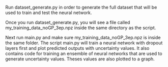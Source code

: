Run dataset_generate.py in order to generate the full dataset that will be used to train and test the neural network.

Once you run dataset_generate.py, you will see a file called my_training_data_noGP_3ep.npz inside the same directory as the script. 

Next run main.py and make sure my_training_data_noGP_3ep.npz is inside the same folder. The script main.py will train a neural network with dropout layers first and plot predicted outputs with uncertainty values. It also contains code for training an ensemble of neural networks that are used to generate uncertainty values. Theses values are also plotted to a graph.